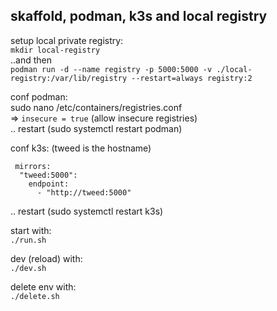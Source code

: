 ## skaffold, podman, k3s and local registry

setup local private registry:  
``mkdir local-registry``  
..and then  
``podman run -d --name registry -p 5000:5000 -v ./local-registry:/var/lib/registry --restart=always registry:2``  

conf podman:  
sudo nano /etc/containers/registries.conf  
=> ```insecure = true``` (allow insecure registries)  
.. restart (sudo systemctl restart podman)

conf k3s:  (tweed is the hostname)  
```
 mirrors:  
  "tweed:5000":  
    endpoint:  
      - "http://tweed:5000"
```    
.. restart (sudo systemctl restart k3s)  

start with:  
```./run.sh```  

dev (reload) with:  
```./dev.sh```  

delete env with:  
```./delete.sh```